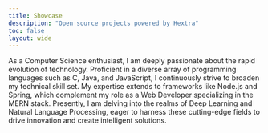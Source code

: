 ```yaml
---
title: Showcase
description: "Open source projects powered by Hextra"
toc: false
layout: wide
---
```


As a Computer Science enthusiast, I am deeply passionate about the rapid evolution of technology. Proficient in a diverse array of programming languages such as C, Java, and JavaScript, I continuously strive to broaden my technical skill set. My expertise extends to frameworks like Node.js and Spring, which complement my role as a Web Developer specializing in the MERN stack. Presently, I am delving into the realms of Deep Learning and Natural Language Processing, eager to harness these cutting-edge fields to drive innovation and create intelligent solutions.